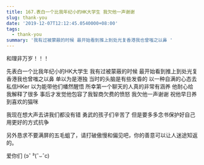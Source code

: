 ```yaml
---
title: 167.表白一个比我年纪小的HK大学生 我欠他一声谢谢
slug: thank-you
date: '2019-12-07T12:12:45.0540000+08:00'
tags:
  - thank-you
summary: '我有过被蒙蔽的时候 最开始看到推上到处光复香港我也曾嗤之以鼻 '
---
```

和理非万岁！！！

先表白一个比我年纪小的HK大学生 我有过被蒙蔽的时候 最开始看到推上到处光复香港我也曾嗤之以鼻 单以为是港独 当时的头脑是有些发昏的 以一种自满的心态去私信HKer 以为能带他们幡然醒悟 所幸第一个聊天的人真的非常有涵养 他耐心给我解释了很多 事后才发觉他包容了我智商欠费的愤怒  我欠他一声谢谢  祝他早日养到喜欢的猫咪 

我现在想大声去讲我们都没有错 勇武的孩子们辛苦了 但是要多多念书保护好自己用更好的方式抗争

另外恳求不要满屏的五毛蛆了，请打破傲慢和偏见吧，你的善意可以让人迷途知返的。



爱你们 (ɔˆ ³(ˆ⌣ˆc)
